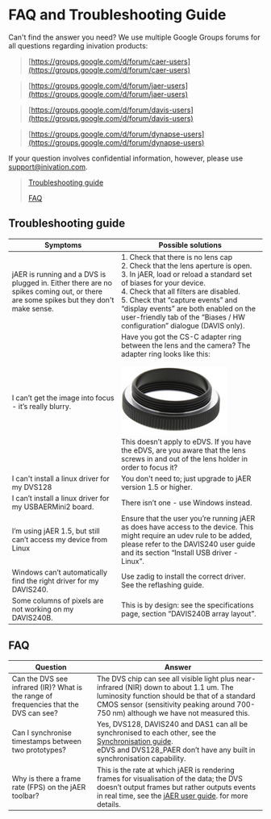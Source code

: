 # FAQ and Troubleshooting Guide

Can't find the answer you need? We use multiple Google Groups forums for
all questions regarding inivation products:

> [https://groups.google.com/d/forum/caer-users](https://groups.google.com/d/forum/caer-users)

> [https://groups.google.com/d/forum/jaer-users](https://groups.google.com/d/forum/jaer-users)

> [https://groups.google.com/d/forum/davis-users](https://groups.google.com/d/forum/davis-users)

> [https://groups.google.com/d/forum/dynapse-users](https://groups.google.com/d/forum/dynapse-users)

If your question involves confidential information, however, please use
[support@inivation.com](mailto:support@inivation.com).

> [Troubleshooting guide](#troubleshooting-guide)
>
> [FAQ](#faq)

## Troubleshooting guide

| Symptoms | Possible solutions |
|----------|--------------------|
| jAER is running and a DVS is plugged in. Either there are no spikes coming out, or there are some spikes but they don\'t make sense. | 1.  Check that there is no lens cap <br/> 2. Check that the lens aperture is open. <br/> 3. In jAER, load or reload a standard set of biases for your device. <br/> 4.	Check that all filters are disabled. <br/> 5.	Check that “capture events” and “display events” are both enabled on the user-friendly tab of the “Biases / HW configuration” dialogue (DAVIS only). |
| I can’t get the image into focus - it’s really blurry.          | Have you got the CS-C adapter ring between the lens and the camera? The adapter ring looks like this: <br/> <br/> ![](media/image2.png) <br/> This doesn’t apply to eDVS. If you have the eDVS, are you aware that the lens screws in and out of the lens holder in order to focus it? |
| I can't install a linux driver for my DVS128                    | You don't need to; just upgrade to jAER version 1.5 or higher. |
| I can’t install a linux driver for my USBAERMini2 board.        | There isn’t one - use Windows instead. |
| I’m using jAER 1.5, but still can’t access my device from Linux | Ensure that the user you’re running jAER as does have access to the device. This might require an udev rule to be added, please refer to the DAVIS240 user guide and its section “Install USB driver - Linux”. |
| Windows can’t automatically find the right driver for my DAVIS240. | Use zadig to install the correct driver. See the reflashing guide. |
| Some columns of pixels are not working on my DAVIS240B. | This is by design: see the specifications page, section “DAVIS240B array layout”. |

## FAQ
| Question | Answer             |
|----------|--------------------|
| Can the DVS see infrared (IR)? What is the range of frequencies that the DVS can see? | The DVS chip can see all visible light plus near-infrared (NIR) down to about 1.1 um. The luminosity function should be that of a standard CMOS sensor (sensitivity peaking around 700-750 nm) although we have not measured this. |
| Can I synchronise timestamps between two prototypes? |  Yes, DVS128, DAVIS240 and DAS1 can all be synchronised to each other, see the [Synchronisation guide](http://www.inilabs.com/support/synch). <br/> eDVS and DVS128_PAER don’t have any built in synchronisation capability. |
| Why is there a frame rate (FPS) on the jAER toolbar? | This is the rate at which jAER is rendering frames for visualisation of the data; the DVS doesn’t output frames but rather outputs events in real time, see the [jAER user guide](http://www.inilabs.com/support/jaer). for more details. |
